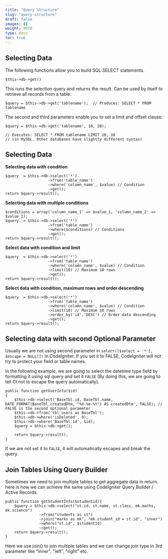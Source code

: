 ```yaml
---
title: "Query Structure"
slug: "query-structure"
draft: false
images: []
weight: 9970
type: docs
toc: true
---
```


## Selecting Data
The following functions allow you to build SQL SELECT statements.

    $this->db->get()

This runs the selection query and returns the result. Can be used by itself to retrieve all records from a table:

    $query = $this->db->get('tablename');  // Produces: SELECT * FROM tablename

The second and third parameters enable you to set a limit and offset clause:

    $query = $this->db->get('tablename', 10, 20);

    // Executes: SELECT * FROM tablename LIMIT 20, 10
    // (in MySQL. Other databases have slightly different syntax)

## Selecting Data
**Selecting data with condition**

    $query  = $this->db->select('*')
                       ->from('table_name')
                       ->where('column_name', $value) // Condition 
                       ->get();
    return $query->result();

**Selecting data with multiple conditions**

    $conditions = array('column_name_1' => $value_1, 'column_name_2' => $value_2);
    $query  = $this->db->select('*')
                       ->from('table_name')
                       ->where($conditions) // Conditions
                       ->get();
    return $query->result();

**Select data with condition and limit**

    $query  = $this->db->select('*')
                       ->from('table_name')
                       ->where('column_name', $value) // Condition
                       ->limit(10) // Maximum 10 rows
                       ->get();
    return $query->result();

**Select data with condition, maximum rows and order descending**

    $query  = $this->db->select('*')
                       ->from('table_name')
                       ->where('column_name', $value) // Condition
                       ->limit(10) // Maximum 10 rows 
                       ->order_by('id','DESC') // Order data descending 
                       ->get();
    return $query->result();

## Selecting data with second Optional Parameter
Usually we are not using second parameter in ```select([$select = '*'[, $escape = NULL]])``` in CodeIgniter.
If you set it to FALSE, CodeIgniter will not try to protect your field or table names.

In the following example, we are going to select the datetime type field by formatting it using sql query and set it ```FALSE``` (By doing this, we are going to tell CI not to escape the query automatically).

    public function getUserInfo($id)
    {
        $this->db->select('BaseTbl.id, BaseTbl.name, DATE_FORMAT(BaseTbl.createdDtm, "%d-%m-%Y") AS createdDtm', FALSE); // FALSE is the second optional parameter
        $this->db->from('tbl_users as BaseTbl');
        $this->db->where('isDeleted', 0);
        $this->db->where('BaseTbl.id', $id);
        $query = $this->db->get();
                
        return $query->result();
    }

If we are not set it to ```FALSE```, it will automatically escapes and break the query.

## Join Tables Using Query Builder
Sometimes we need to join multiple tables to get aggregate data in return. here is how we can achieve the same using CodeIgniter Query Builder / Active Records.

    public function getStudentInfo($studentid){
        $query = $this->db->select("st.id, st.name, st.class, mk.maths, mk.science")
                   ->from("students as st")
                   ->join("marks as mk", "mk.student_id = st.id", "inner")
                   ->where("st.id", $studentId)
                   ->get();
        return $query->result();        
    }

Here we use join() to join multiple tables and we can change join type in 3rd parameter like "inner", "left", "right" etc.



